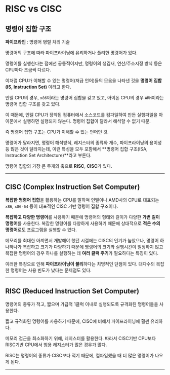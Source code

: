 # RISC vs CISC

## 명령어 집합 구조

**파이프라인** : 명령어 병렬 처리 기술

명령어의 구조에 따라 파이프라이닝에 유리하거나 풀리한 명령어가 있다.

명령어를 실행한다는 점에선 공통적이지만, 명령어의 생김새, 연산/주소지정 방식 등은 CPU마다 조금씩 다르다.

이처럼 CPU가 이해할 수 있는 명령어(저급 언어)들의 모음을 나타낸 것을 **명령어 집합(IS, Instruction Set)** 이라고 한다.

인텔 CPU의 경우, `x86`이라는 명령어 집합을 갖고 있고, 아이폰 CPU의 경우 `ARM`이라는 명령어 집합 구조를 갖고 있다.

이 때문에, 인텔 CPU가 장착된 컴퓨터에서 소스코드를 컴파일하여 만든 실행파일을 아이폰에서 실행하면 실행되지 않는다. 명령어 집합이 달라서 해석할 수 없기 때문.

즉 명령어 집합 구조는 CPU가 이해할 수 있는 언어인 것.

명령어가 달라지면, 명령어 해석방식, 레지스터의 종류와 개수, 파이프라이닝의 용이성 등 많은 것이 달라지는데, 이런 특성을 모두 포함해서 **명령어 집합 구조(ISA, Instruction Set Architecture)**라고 부른다.

명령어 집합의 가장 큰 두개의 축으로 **RISC**, **CISC**가 있다.

---

## CISC (Complex Instruction Set Computer)

**복잡한 명령어 집합**을 활용하는 CPU를 말하며 인텔이나 AMD사의 CPU로 대표되는 `x86`, `x86-64` 등이 대표적인 CISC 기반 명령어 집합 구조이다.

**복잡하고 다양한 명령어**를 사용하기 때문에 명령어의 형태와 길이가 다양한 **가변 길이 명령어**를 사용한다. 복잡한 명령어를 다양하게 사용하기 때문에 상대적으로 **적은 수의 명령어**로도 프로그램을 실행할 수 있다.

메모리를 최대한 아끼면서 개발해야 했던 시절에는 CISC의 인기가 높았으나, 명령어 하나하나가 복잡하고 크기가 다양하기 때문에 명령어의 크기와 실행시간이 일정하지 않고 복잡한 명령어의 경우 하나를 실행하는 데 **여러 클럭 주기**가 필요하다는 특징이 있다.

이러한 특징으로 인해 **파이프라이닝이 불리**하다는 치명적인 단점이 있다. 대다수의 복잡한 명령어는 사용 빈도가 낮다는 문제점도 있다.

---

## RISC (Reduced Instruction Set Computer)

명령어의 종류가 적고, 짧으며 가급적 1클럭 이내로 실행되도록 규격화된 명령어들을 사용한다.

짧고 규격화된 명령어를 사용하기 때문에, CISC에 비해서 파이프라이닝에 훨씬 유리하다.

메모리 접근을 최소화하기 위해, 레지스터를 활용한다. 따라서 CISC기반 CPU보다 RISC기반 CPU에서 범용 레지스터가 많은 경우가 많다.

RISC는 명령어의 종류가 CISC보다 적기 때문에, 컴파일했을 때 더 많은 명령어가 나오게 된다.

---
